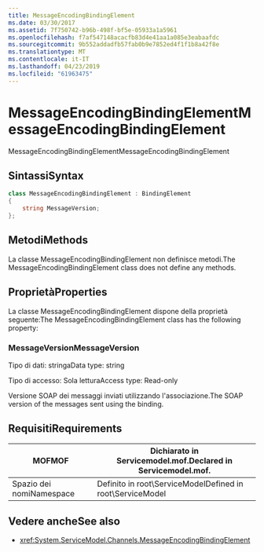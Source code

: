 ```yaml
---
title: MessageEncodingBindingElement
ms.date: 03/30/2017
ms.assetid: 7f750742-b96b-498f-bf5e-05933a1a5961
ms.openlocfilehash: f7af547148acacfb83d4e41aa1a085e3eabaafdc
ms.sourcegitcommit: 9b552addadfb57fab0b9e7852ed4f1f1b8a42f8e
ms.translationtype: MT
ms.contentlocale: it-IT
ms.lasthandoff: 04/23/2019
ms.locfileid: "61963475"
---
```

# <a name="messageencodingbindingelement"></a><span data-ttu-id="2bd2d-102">MessageEncodingBindingElement</span><span class="sxs-lookup"><span data-stu-id="2bd2d-102">MessageEncodingBindingElement</span></span>

<span data-ttu-id="2bd2d-103">MessageEncodingBindingElement</span><span class="sxs-lookup"><span data-stu-id="2bd2d-103">MessageEncodingBindingElement</span></span>

## <a name="syntax"></a><span data-ttu-id="2bd2d-104">Sintassi</span><span class="sxs-lookup"><span data-stu-id="2bd2d-104">Syntax</span></span>

```csharp
class MessageEncodingBindingElement : BindingElement
{
    string MessageVersion;
};
```

## <a name="methods"></a><span data-ttu-id="2bd2d-105">Metodi</span><span class="sxs-lookup"><span data-stu-id="2bd2d-105">Methods</span></span>

<span data-ttu-id="2bd2d-106">La classe MessageEncodingBindingElement non definisce metodi.</span><span class="sxs-lookup"><span data-stu-id="2bd2d-106">The MessageEncodingBindingElement class does not define any methods.</span></span>

## <a name="properties"></a><span data-ttu-id="2bd2d-107">Proprietà</span><span class="sxs-lookup"><span data-stu-id="2bd2d-107">Properties</span></span>

<span data-ttu-id="2bd2d-108">La classe MessageEncodingBindingElement dispone della proprietà seguente:</span><span class="sxs-lookup"><span data-stu-id="2bd2d-108">The MessageEncodingBindingElement class has the following property:</span></span>

### <a name="messageversion"></a><span data-ttu-id="2bd2d-109">MessageVersion</span><span class="sxs-lookup"><span data-stu-id="2bd2d-109">MessageVersion</span></span>

<span data-ttu-id="2bd2d-110">Tipo di dati: stringa</span><span class="sxs-lookup"><span data-stu-id="2bd2d-110">Data type: string</span></span>

<span data-ttu-id="2bd2d-111">Tipo di accesso: Sola lettura</span><span class="sxs-lookup"><span data-stu-id="2bd2d-111">Access type: Read-only</span></span>

<span data-ttu-id="2bd2d-112">Versione SOAP dei messaggi inviati utilizzando l'associazione.</span><span class="sxs-lookup"><span data-stu-id="2bd2d-112">The SOAP version of the messages sent using the binding.</span></span>

## <a name="requirements"></a><span data-ttu-id="2bd2d-113">Requisiti</span><span class="sxs-lookup"><span data-stu-id="2bd2d-113">Requirements</span></span>

|<span data-ttu-id="2bd2d-114">MOF</span><span class="sxs-lookup"><span data-stu-id="2bd2d-114">MOF</span></span>|<span data-ttu-id="2bd2d-115">Dichiarato in Servicemodel.mof.</span><span class="sxs-lookup"><span data-stu-id="2bd2d-115">Declared in Servicemodel.mof.</span></span>|
|---------|-----------------------------------|
|<span data-ttu-id="2bd2d-116">Spazio dei nomi</span><span class="sxs-lookup"><span data-stu-id="2bd2d-116">Namespace</span></span>|<span data-ttu-id="2bd2d-117">Definito in root\ServiceModel</span><span class="sxs-lookup"><span data-stu-id="2bd2d-117">Defined in root\ServiceModel</span></span>|

## <a name="see-also"></a><span data-ttu-id="2bd2d-118">Vedere anche</span><span class="sxs-lookup"><span data-stu-id="2bd2d-118">See also</span></span>

- <xref:System.ServiceModel.Channels.MessageEncodingBindingElement>
